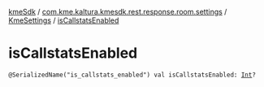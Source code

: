 [kmeSdk](../../index.md) / [com.kme.kaltura.kmesdk.rest.response.room.settings](../index.md) / [KmeSettings](index.md) / [isCallstatsEnabled](./is-callstats-enabled.md)

# isCallstatsEnabled

`@SerializedName("is_callstats_enabled") val isCallstatsEnabled: `[`Int`](https://kotlinlang.org/api/latest/jvm/stdlib/kotlin/-int/index.html)`?`